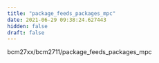 ```yaml
---
title: "package_feeds_packages_mpc"
date: 2021-06-29 09:38:24.627443
hidden: false
draft: false
---
```


bcm27xx/bcm2711/package_feeds_packages_mpc

